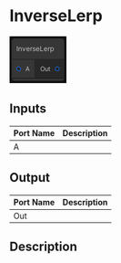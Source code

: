 # InverseLerp
![Mixture.VectorInverseLerpNode](../../images/Mixture.VectorInverseLerpNode.png)
## Inputs
Port Name | Description
--- | ---
A | 

## Output
Port Name | Description
--- | ---
Out | 

## Description

